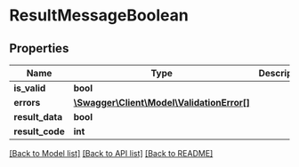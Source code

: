 # ResultMessageBoolean

## Properties
Name | Type | Description | Notes
------------ | ------------- | ------------- | -------------
**is_valid** | **bool** |  | [optional] 
**errors** | [**\Swagger\Client\Model\ValidationError[]**](ValidationError.md) |  | [optional] 
**result_data** | **bool** |  | [optional] 
**result_code** | **int** |  | [optional] 

[[Back to Model list]](../README.md#documentation-for-models) [[Back to API list]](../README.md#documentation-for-api-endpoints) [[Back to README]](../README.md)


